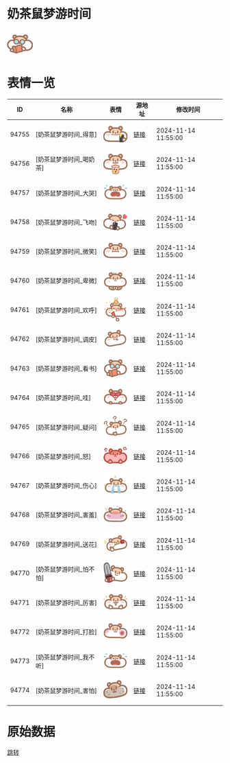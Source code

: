 # 奶茶鼠梦游时间

<img src="./cover.png" height="60" alt="cover" />

# 表情一览

|ID|名称|表情|源地址|修改时间|
|----|----|----|----|----|
|94755|[奶茶鼠梦游时间_得意]|<img src="./pic/094755_%5B奶茶鼠梦游时间_得意%5D.png" height="60" alt="得意"/>|[链接](https://i0.hdslb.com/bfs/garb/bda22f6329b8d6d0a1759700a0806fdd712d160d.png)|2024-11-14 11:55:00|
|94756|[奶茶鼠梦游时间_喝奶茶]|<img src="./pic/094756_%5B奶茶鼠梦游时间_喝奶茶%5D.png" height="60" alt="喝奶茶"/>|[链接](https://i0.hdslb.com/bfs/garb/96f2d69c787b26790c7823f82f7c6825417fd3b4.png)|2024-11-14 11:55:00|
|94757|[奶茶鼠梦游时间_大哭]|<img src="./pic/094757_%5B奶茶鼠梦游时间_大哭%5D.png" height="60" alt="大哭"/>|[链接](https://i0.hdslb.com/bfs/garb/259fd814d61970ddb45e0b54f4a911a262b4a055.png)|2024-11-14 11:55:00|
|94758|[奶茶鼠梦游时间_飞吻]|<img src="./pic/094758_%5B奶茶鼠梦游时间_飞吻%5D.png" height="60" alt="飞吻"/>|[链接](https://i0.hdslb.com/bfs/garb/758c36f231fa84cdd83a1b3b62d135445aba17c5.png)|2024-11-14 11:55:00|
|94759|[奶茶鼠梦游时间_微笑]|<img src="./pic/094759_%5B奶茶鼠梦游时间_微笑%5D.png" height="60" alt="微笑"/>|[链接](https://i0.hdslb.com/bfs/garb/d363e47fc98cffa188965cd2c2b8ecb584dc8b23.png)|2024-11-14 11:55:00|
|94760|[奶茶鼠梦游时间_卑微]|<img src="./pic/094760_%5B奶茶鼠梦游时间_卑微%5D.png" height="60" alt="卑微"/>|[链接](https://i0.hdslb.com/bfs/garb/cfe230c4fd341e369e479ff23ec61d428f47ba0f.png)|2024-11-14 11:55:00|
|94761|[奶茶鼠梦游时间_欢呼]|<img src="./pic/094761_%5B奶茶鼠梦游时间_欢呼%5D.png" height="60" alt="欢呼"/>|[链接](https://i0.hdslb.com/bfs/garb/9e24b348704c32c5ad478e269c97e9726c2e0ae7.png)|2024-11-14 11:55:00|
|94762|[奶茶鼠梦游时间_调皮]|<img src="./pic/094762_%5B奶茶鼠梦游时间_调皮%5D.png" height="60" alt="调皮"/>|[链接](https://i0.hdslb.com/bfs/garb/fc791167117a6e030f2d07fb054ee71ba8ebbc1d.png)|2024-11-14 11:55:00|
|94763|[奶茶鼠梦游时间_看书]|<img src="./pic/094763_%5B奶茶鼠梦游时间_看书%5D.png" height="60" alt="看书"/>|[链接](https://i0.hdslb.com/bfs/garb/0edd97a4d9ea96cafd5811246c04a33fa4bfb1f6.png)|2024-11-14 11:55:00|
|94764|[奶茶鼠梦游时间_哇]|<img src="./pic/094764_%5B奶茶鼠梦游时间_哇%5D.png" height="60" alt="哇"/>|[链接](https://i0.hdslb.com/bfs/garb/d7ca9d49f1b87ca962848ce79cafc0ffa162bb96.png)|2024-11-14 11:55:00|
|94765|[奶茶鼠梦游时间_疑问]|<img src="./pic/094765_%5B奶茶鼠梦游时间_疑问%5D.png" height="60" alt="疑问"/>|[链接](https://i0.hdslb.com/bfs/garb/a1710b9026f8ab26464ab67b46fd6090e28a70c0.png)|2024-11-14 11:55:00|
|94766|[奶茶鼠梦游时间_怒]|<img src="./pic/094766_%5B奶茶鼠梦游时间_怒%5D.png" height="60" alt="怒"/>|[链接](https://i0.hdslb.com/bfs/garb/ae52e965c3c354a32905532db2def2b5fd3900c8.png)|2024-11-14 11:55:00|
|94767|[奶茶鼠梦游时间_伤心]|<img src="./pic/094767_%5B奶茶鼠梦游时间_伤心%5D.png" height="60" alt="伤心"/>|[链接](https://i0.hdslb.com/bfs/garb/32a7f6ee468ac1f5df82d85903a2ea53ec8274c2.png)|2024-11-14 11:55:00|
|94768|[奶茶鼠梦游时间_害羞]|<img src="./pic/094768_%5B奶茶鼠梦游时间_害羞%5D.png" height="60" alt="害羞"/>|[链接](https://i0.hdslb.com/bfs/garb/7e76f578bfe94d3d92a173cd80858d65736d3ccd.png)|2024-11-14 11:55:00|
|94769|[奶茶鼠梦游时间_送花]|<img src="./pic/094769_%5B奶茶鼠梦游时间_送花%5D.png" height="60" alt="送花"/>|[链接](https://i0.hdslb.com/bfs/garb/a0a4aabc4eaacbc7985c775a94e827af156ebca9.png)|2024-11-14 11:55:00|
|94770|[奶茶鼠梦游时间_怕不怕]|<img src="./pic/094770_%5B奶茶鼠梦游时间_怕不怕%5D.png" height="60" alt="怕不怕"/>|[链接](https://i0.hdslb.com/bfs/garb/5d698bbe83ae824f3aa84b9cd514c04dd4a242c7.png)|2024-11-14 11:55:00|
|94771|[奶茶鼠梦游时间_厉害]|<img src="./pic/094771_%5B奶茶鼠梦游时间_厉害%5D.png" height="60" alt="厉害"/>|[链接](https://i0.hdslb.com/bfs/garb/ced448865e18db49173168ec4ed083593877d481.png)|2024-11-14 11:55:00|
|94772|[奶茶鼠梦游时间_打脸]|<img src="./pic/094772_%5B奶茶鼠梦游时间_打脸%5D.png" height="60" alt="打脸"/>|[链接](https://i0.hdslb.com/bfs/garb/434d2008127524f9ba6e560c5419e3f8df6ebfad.png)|2024-11-14 11:55:00|
|94773|[奶茶鼠梦游时间_我不听]|<img src="./pic/094773_%5B奶茶鼠梦游时间_我不听%5D.png" height="60" alt="我不听"/>|[链接](https://i0.hdslb.com/bfs/garb/d2c931729c06443678872425ab467f0d663c6ee2.png)|2024-11-14 11:55:00|
|94774|[奶茶鼠梦游时间_害怕]|<img src="./pic/094774_%5B奶茶鼠梦游时间_害怕%5D.png" height="60" alt="害怕"/>|[链接](https://i0.hdslb.com/bfs/garb/e61266e481e69a11a69b87f321497befef5f1cf3.png)|2024-11-14 11:55:00|

# 原始数据

[跳转](./raw.json)

